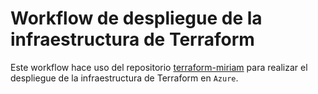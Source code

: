 # Workflow de despliegue de la infraestructura de Terraform

Este workflow hace uso del repositorio [terraform-miriam](https://github.com/stemdo-labs/terraform-miriam) para realizar el despliegue de la infraestructura de Terraform en ``Azure``.